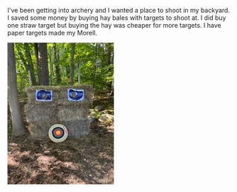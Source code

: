 I've been getting into archery and I wanted a place to shoot in my backyard. I saved some money by buying hay bales with targets to shoot at. I did buy one straw target but buying the hay was cheaper for more targets. I have paper targets made my Morell.

![completed front](https://github.com/wilganm1/My-stuff/blob/main/Things%20I%20built/Archery%20shooting%20gallery/images/IMG_0502.jpg)

